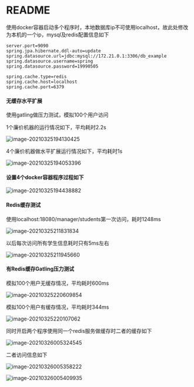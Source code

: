 # README

使用docker容器启动多个程序时，本地数据库ip不可使用localhost，故此处修改为本机的一个ip，mysql及redis配置信息如下

```properties
server.port=9090
spring.jpa.hibernate.ddl-auto=update
spring.datasource.url=jdbc:mysql://172.21.0.1:3306/db_example
spring.datasource.username=spring
spring.datasource.password=19990505

spring.cache.type=redis
spring.cache.host=localhost
spring.cache.port=6379
```

#### 无缓存水平扩展

使用gatling做压力测试，模拟100个用户访问

1个廉价机器的运行情况如下，平均耗时2.2s

![image-20210325194130425](D:\日常生活\大三下\软件体系结构\projects\StudentManagerPressTest\image-20210325194130425.png)

4个廉价机器做水平扩展运行情况如下，平均耗时1s

![image-20210325194053396](D:\日常生活\大三下\软件体系结构\projects\StudentManagerPressTest\image-20210325194053396.png)

#### 设置4个docker容器程序过程如下

![image-20210325194438882](D:\日常生活\大三下\软件体系结构\projects\StudentManagerPressTest\image-20210325194438882.png)

#### Redis缓存测试

使用localhost:18080/manager/students第一次访问，耗时1248ms

![image-20210325211831834](D:\日常生活\大三下\软件体系结构\projects\StudentManagerPressTest\image-20210325211831834.png)

以后每次访问所有学生信息耗时只有5ms左右

![image-20210325211945660](D:\日常生活\大三下\软件体系结构\projects\StudentManagerPressTest\image-20210325211945660.png)

#### 有Redis缓存Gatling压力测试

模拟100个用户无缓存情况，平均耗时600ms

![image-20210325220609854](D:\日常生活\大三下\软件体系结构\projects\StudentManagerPressTest\image-20210325220609854.png)

模拟100个用户有缓存情况，平均耗时344ms

![image-20210325220107062](D:\日常生活\大三下\软件体系结构\projects\StudentManagerPressTest\image-20210325220107062.png)

同时开启两个程序使用同一个redis服务做缓存时二者的缓存如下

![image-20210326005324545](D:\日常生活\大三下\软件体系结构\projects\StudentManagerPressTest\image-20210326005324545.png)

二者访问信息如下

![image-20210326005358222](D:\日常生活\大三下\软件体系结构\projects\StudentManagerPressTest\image-20210326005358222.png)

![image-20210326005409935](D:\日常生活\大三下\软件体系结构\projects\StudentManagerPressTest\image-20210326005409935.png)